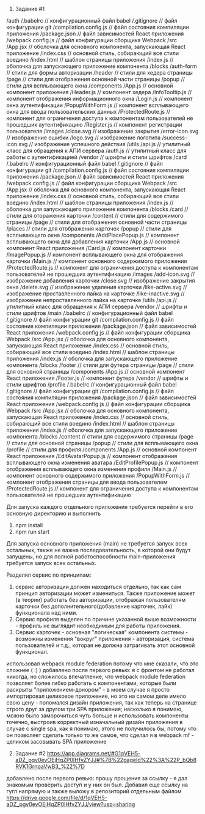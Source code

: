 1. Задание #1

/auth
  /.babelrc			// конфигурационный файл babel
  /.gitignore			// файл конфигурации git
  /compilation.config.js	// файл состояния компиляции приложения
  /package.json			// файл зависимостей React приложения
  /webpack.config.js		// файл конфигурации сборщика Webpack
  /src
    /App.jsx			// оболочка для основного компонента, запускающая React приложение
    /index.css			// основной стиль, собирающий все стили воедино
    /index.html			// шаблон страницы приложения
    /index.js			// оболочка для запускающего приложение компонента
    /blocks
      /auth-form 		// стили для формы авторизации
      /header			// стили для хедера страницы
      /page			// стили для отображения основной части страницы
      /popup			// стили для всплывающего окна
    /components
      /App.js			// основной компонент приложения
      /Header.js	        // компонент хедера
      /InfoTooltip.js		// компонент отображения информационного окна
      /Login.js			// компонент окна аутентификации
      /PopupWithForm.js		// компонент всплывающего окна для ввода пользовательских данных
      /ProtectedRoute.js	// компонент для ограничения доступа к компонентам пользователей не прошедших аутентификацию
      /Register.js		// компонент регистрации пользователя
    /images
      /close.svg		// изображение закрытия
      /error-icon.svg		// изображение ошибки
      /logo.svg 		// изображение логотипа
      /success-icon.svg		// изображение успешного действия
    /utils
      /api.js			// утилитный класс для обращения к АПИ сервера
      /auth.js			// утилитный класс для работы с аутентификацией 
    /vendor			// шрифты и стили шрифтов
/card
  /.babelrc			// конфигурационный файл babel
  /.gitignore			// файл конфигурации git
  /compilation.config.js	// файл состояния компиляции приложения
  /package.json			// файл зависимостей React приложения
  /webpack.config.js		// файл конфигурации сборщика Webpack
  /src
    /App.jsx			// оболочка для основного компонента, запускающая React приложение
    /index.css			// основной стиль, собирающий все стили воедино
    /index.html			// шаблон страницы приложения
    /index.js			// оболочка для запускающего приложение компонента
    /blocks
      /card         	// стили для оторажения карточки
      /content 			// стили для содержимого страницы
      /page			    // стили для отображения основной части страницы
      /places			// стили для отображения карточек
      /popup			// стили для всплывающего окна
    /components
      /AddPlacePopup.js // компонент всплывающего окна для добавления карточки
      /App.js           // основной компонент React приложения
      /Card.js          // компонент карточки
      /ImagePopup.js    // компонент всплывающего окна для отображения карточки
      /Main.js          // компонент основного содержимого приложения
      /ProtectedRoute.js    // компонент для ограничения доступа к компонентам пользователей не прошедших аутентификацию
    /images
      /add-icon.svg     // изображение добавления карточки
      /close.svg        // изображение закрытия окна
      /delete.svg       // изображение удаления карточки
      /like-active.svg  // изображение проставленного лайка на карточке
      /like-inactive.svg    // изображение непроставленного лайка на карточке
    /utils
      /api.js			// утилитный класс для обращения к АПИ сервера
    /vendor			// шрифты и стили шрифтов
/main
  /.babelrc			// конфигурационный файл babel
  /.gitignore			// файл конфигурации git
  /compilation.config.js	// файл состояния компиляции приложения
  /package.json			    // файл зависимостей React приложения
  /webpack.config.js		// файл конфигурации сборщика Webpack
  /src
    /App.jsx			// оболочка для основного компонента, запускающая React приложение
    /index.css			// основной стиль, собирающий все стили воедино
    /index.html			// шаблон страницы приложения
    /index.js			// оболочка для запускающего приложение компонента
    /blocks
      /footer           // стили для футера страницы
      /page             // стили для основной страницы
    /components
      /App.js           // основной компонент React приложения
      /Footer.js        // компонент футера
    /vendor			    // шрифты и стили шрифтов
/profile
  /.babelrc			// конфигурационный файл babel
  /.gitignore			// файл конфигурации git
  /compilation.config.js	// файл состояния компиляции приложения
  /package.json			    // файл зависимостей React приложения
  /webpack.config.js		// файл конфигурации сборщика Webpack
  /src
    /App.jsx			// оболочка для основного компонента, запускающая React приложение
    /index.css			// основной стиль, собирающий все стили воедино
    /index.html			// шаблон страницы приложения
    /index.js			// оболочка для запускающего приложение компонента
    /blocks
      /content 			// стили для содержимого страницы
      /page             // стили для основной страницы
      /popup			// стили для всплывающего окна
      /profile          // стили для профиля
    /components
      /App.js           // основной компонент React приложения
      /EditAvatarPopup.js   // компонент отображения всплывающего окна изменения аватара
      /EditProfilePopup.js  // компонент отображения всплывающего окна изменения профиля
      /Main.js              // компонент основного содержимого приложения
      /PopupWithForm.js     // компонент отображения страницы для ввода пользователем
      /ProtectedRoute.js    // компонент для ограничения доступа к компонентам пользователей не прошедших аутентификацию


Для запуска каждого отдельного приложения требуется перейти в его основную директорию и выполнить
1. npm install
2. npm run start

Для запуска основного приложения (main) не требуется запуск всех остальных, также не важна последовательность, в которой они будут запущены, но для полной работоспособности main-приложения требуется запуск всех остальных.

Разделял сервис по принципам:
1. сервис авторизации должен находиться отдельно, так как сам принцип авторизации может измениться. Также приложение может (в теории) работать без авторизации, отображая пользователям карточки без дополнительного(добавление карточек, лайк) функционала над ними.
2. Сервис профиля выделен по причине указанной выше возможности - профиль не выглядит необходимым для работы приложения.
3. Сервис карточек - основная "логическая" компонента системы - возможны изменения "вокруг" приложения - авторизация, система пользователей и т.д., которая не должна затрагивать этот основной функционал.

использовал webpack module federation потому что мне сказали, что это сложнее ( :) )
добавлено после первого ревью: я с фронтом не работал никогда, но сложилось впечатление, что webpack module federation позволяет более гибко работать с компонентами, которые были раскрыты "приложением-донором" - в моем случае я просто импортировал целиковое приложение, но это на самом деле имело свою цену - поломался дизайн приложения, так как теперь на странице строго друг за другом три SPA приложения; насколько я понимаю, можно было заморочиться чуть больше и использовать компоненты точечно, выстроив корректный изначальный дизайн приложения
в случае с single spa, как я понимаю, этого не получилось бы, потому что он позволяет сделать только то же самое, что сделал я в webpack mf - целиком засовывать SPA приложение  


2. Задание #2
https://app.diagrams.net/#G1qVEH5-aDZ_pgv0evOEjHqZP0IHfvZYJJ#%7B%22pageId%22%3A%22P_bQb8RVK1GrnpaVwB3_%22%7D

добавлено после первого ревью:
прошу прощения за ссылку - я дал знакомым проверить доступ и у них он был. Добавил еще ссылку на гугл напрямую и также выложу в репозиторий отдельным файлом 
https://drive.google.com/file/d/1qVEH5-aDZ_pgv0evOEjHqZP0IHfvZYJJ/view?usp=sharing

